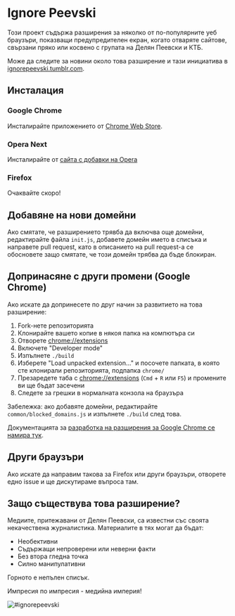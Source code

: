 # Ignore Peevski

Този проект съдържа разширения за няколко от по-популярните уеб браузъри, показващи предупредителен екран, когато отваряте сайтове, свързани пряко или косвено с групата на Делян Пеевски и КТБ.

Може да следите за новини около това разширение и тази инициатива в [ignorepeevski.tumblr.com](http://ignorepeevski.tumblr.com/).

## Инсталация

### Google Chrome

Инсталирайте приложението от [Chrome Web Store](https://chrome.google.com/webstore/detail/%D0%B4%D0%B0%D0%BD%D1%81withme/lmcpmmnecclemnhobkplkgpjjddgnkej?hl=bg&gl=001).

### Opera Next

Инсталирайте от [сайта с добавки на Opera](https://addons.opera.com/en/extensions/details/danswithme/?display=bg)

### Firefox

Очаквайте скоро!

## Добавяне на нови домейни

Ако смятате, че разширението трявба да включва още домейни, редактирайте файла `init.js`, добавете домейн името в списъка и направете pull request, като в описанието на pull request-а се обосновете защо смятате, че този домейн трябва да бъде блокиран.

## Допринасяне с други промени (Google Chrome)

Ако искате да допринесете по друг начин за развитието на това разширение:

1. Fork-нете репозиторията
2. Клонирайте вашето копие в някоя папка на компютъра си
3. Отворете [chrome://extensions](chrome://extensions)
4. Включете "Developer mode"
5. Изпълнете `./build`
6. Изберете "Load unpacked extension..." и посочете папката, в която сте клонирали репозиторията, подпапка `chrome/`
7. Презаредете таба с [chrome://extensions](chrome://extensions) (`Cmd` + `R` или `F5`) и промените ви ще бъдат засечени
8. Следете за грешки в нормалната конзола на браузъра

Забележка: ако добавяте домейни, редактирайте `common/blocked_domains.js` и изпълнете `./build` след това.

Документацията за [разработка на разширения за Google Chrome се намира тук](https://developer.chrome.com/extensions/getstarted.html).

## Други браузъри

Ако искате да направим такова за Firefox или други браузъри, отворете едно issue и ще дискутираме въпроса там.

## Защо съществува това разширение?

Медиите, притежавани от Делян Пеевски, са известни със своята некачествена журналистика. Материалите в тях могат да бъдат:

- Необективни
- Съдържащи непроверени или неверни факти
- Без втора гледна точка
- Силно манипулативни

Горното е непълен списък.

Импресия по импресия - медийна империя!

![#ignorepeevski](http://24.media.tumblr.com/243dfc6696cf71013636c403ee1473f2/tumblr_mon26lM2W71swvzfoo1_r1_1280.jpg)
